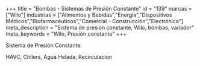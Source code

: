 +++
title = "Bombas - Sistemas de Presión Constante"
id = "139"
marcas = ["Wilo"]
industrias = ["Alimentos y Bebidas","Energía","Dispositivos Médicos","Biofarmacéuticos","Comercial - Construcción","Electrónica"]
meta_description = "Sistema de presión constante, Wilo, bombas, variador"
meta_keywords = "Wilo, Presión constante"
+++
<p>Sistema de Presión Constante.</p>
<p>HAVC, Chilers, Agua Helada, Recirculacion </p>